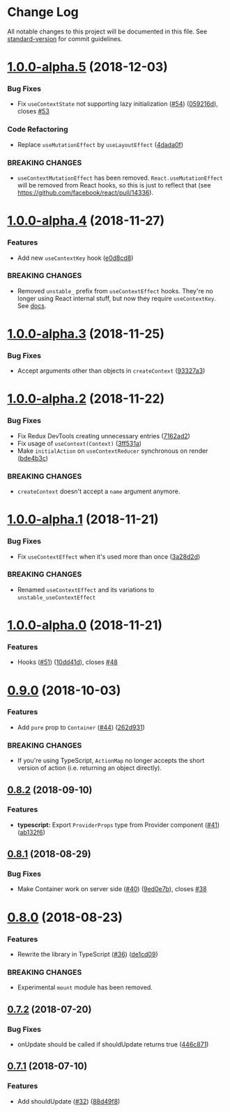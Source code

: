 # Change Log

All notable changes to this project will be documented in this file. See [standard-version](https://github.com/conventional-changelog/standard-version) for commit guidelines.

<a name="1.0.0-alpha.5"></a>
# [1.0.0-alpha.5](https://github.com/diegohaz/constate/compare/v1.0.0-alpha.4...v1.0.0-alpha.5) (2018-12-03)


### Bug Fixes

* Fix `useContextState` not supporting lazy initialization ([#54](https://github.com/diegohaz/constate/issues/54)) ([059216d](https://github.com/diegohaz/constate/commit/059216d)), closes [#53](https://github.com/diegohaz/constate/issues/53)


### Code Refactoring

* Replace `useMutationEffect` by `useLayoutEffect` ([4dada0f](https://github.com/diegohaz/constate/commit/4dada0f))


### BREAKING CHANGES

* `useContextMutationEffect` has been removed. `React.useMutationEffect` will be removed from React hooks, so this is just to reflect that (see https://github.com/facebook/react/pull/14336).



<a name="1.0.0-alpha.4"></a>
# [1.0.0-alpha.4](https://github.com/diegohaz/constate/compare/v1.0.0-alpha.3...v1.0.0-alpha.4) (2018-11-27)


### Features

* Add new `useContextKey` hook ([e0d8cd8](https://github.com/diegohaz/constate/commit/e0d8cd8))


### BREAKING CHANGES

* Removed `unstable_` prefix from `useContextEffect` hooks. They're no longer using React internal stuff, but now they require `useContextKey`. See [docs](https://github.com/diegohaz/constate#usecontexteffect).



<a name="1.0.0-alpha.3"></a>
# [1.0.0-alpha.3](https://github.com/diegohaz/constate/compare/v1.0.0-alpha.2...v1.0.0-alpha.3) (2018-11-25)


### Bug Fixes

* Accept arguments other than objects in `createContext` ([93327a3](https://github.com/diegohaz/constate/commit/93327a3))



<a name="1.0.0-alpha.2"></a>
# [1.0.0-alpha.2](https://github.com/diegohaz/constate/compare/v1.0.0-alpha.1...v1.0.0-alpha.2) (2018-11-22)


### Bug Fixes

* Fix Redux DevTools creating unnecessary entries ([7162ad2](https://github.com/diegohaz/constate/commit/7162ad2))
* Fix usage of `useContext(Context)` ([3ff531a](https://github.com/diegohaz/constate/commit/3ff531a))
* Make `initialAction` on `useContextReducer` synchronous on render ([bde4b3c](https://github.com/diegohaz/constate/commit/bde4b3c))


### BREAKING CHANGES

* `createContext` doesn't accept a `name` argument anymore.



<a name="1.0.0-alpha.1"></a>
# [1.0.0-alpha.1](https://github.com/diegohaz/constate/compare/v1.0.0-alpha.0...v1.0.0-alpha.1) (2018-11-21)


### Bug Fixes

* Fix `useContextEffect` when it's used more than once ([3a28d2d](https://github.com/diegohaz/constate/commit/3a28d2d))


### BREAKING CHANGES

* Renamed `useContextEffect` and its variations to `unstable_useContextEffect`



<a name="1.0.0-alpha.0"></a>
# [1.0.0-alpha.0](https://github.com/diegohaz/constate/compare/v0.9.0...v1.0.0-alpha.0) (2018-11-21)


### Features

* Hooks ([#51](https://github.com/diegohaz/constate/issues/51)) ([10dd41d](https://github.com/diegohaz/constate/commit/10dd41d)), closes [#48](https://github.com/diegohaz/constate/issues/48)



<a name="0.9.0"></a>
# [0.9.0](https://github.com/diegohaz/constate/compare/v0.8.2...v0.9.0) (2018-10-03)


### Features

* Add `pure` prop to `Container` ([#44](https://github.com/diegohaz/constate/issues/44)) ([262d931](https://github.com/diegohaz/constate/commit/262d931))


### BREAKING CHANGES

* If you're using TypeScript, `ActionMap` no longer accepts the short version of action (i.e. returning an object directly).



<a name="0.8.2"></a>
## [0.8.2](https://github.com/diegohaz/constate/compare/v0.8.1...v0.8.2) (2018-09-10)


### Features

* **typescript:** Export `ProviderProps` type from Provider component ([#41](https://github.com/diegohaz/constate/issues/41)) ([ab132f6](https://github.com/diegohaz/constate/commit/ab132f6))



<a name="0.8.1"></a>
## [0.8.1](https://github.com/diegohaz/constate/compare/v0.8.0...v0.8.1) (2018-08-29)


### Bug Fixes

* Make Container work on server side ([#40](https://github.com/diegohaz/constate/issues/40)) ([9ed0e7b](https://github.com/diegohaz/constate/commit/9ed0e7b)), closes [#38](https://github.com/diegohaz/constate/issues/38)



<a name="0.8.0"></a>
# [0.8.0](https://github.com/diegohaz/constate/compare/v0.7.2...v0.8.0) (2018-08-23)


### Features

* Rewrite the library in TypeScript ([#36](https://github.com/diegohaz/constate/issues/36)) ([de1cd09](https://github.com/diegohaz/constate/commit/de1cd09))


### BREAKING CHANGES

* Experimental `mount` module has been removed.



<a name="0.7.2"></a>
## [0.7.2](https://github.com/diegohaz/constate/compare/v0.7.1...v0.7.2) (2018-07-20)


### Bug Fixes

* onUpdate should be called if shouldUpdate returns true ([446c871](https://github.com/diegohaz/constate/commit/446c871))



<a name="0.7.1"></a>
## [0.7.1](https://github.com/diegohaz/constate/compare/v0.7.0...v0.7.1) (2018-07-10)


### Features

* Add shouldUpdate ([#32](https://github.com/diegohaz/constate/issues/32)) ([88d49f8](https://github.com/diegohaz/constate/commit/88d49f8))
